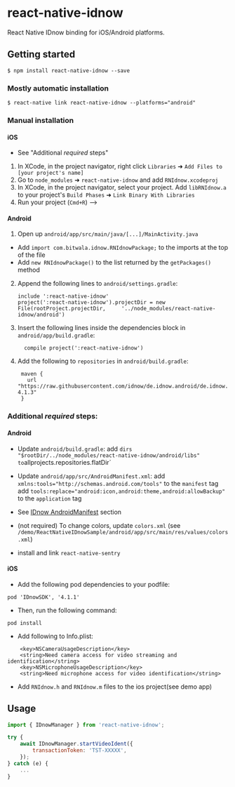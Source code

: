 # react-native-idnow

React Native IDnow binding for iOS/Android platforms.

## Getting started

`$ npm install react-native-idnow --save`

### Mostly automatic installation

`$ react-native link react-native-idnow --platforms="android"`

### Manual installation

#### iOS

- See "Additional _required_ steps"

1. In XCode, in the project navigator, right click `Libraries` ➜ `Add Files to [your project's name]`
2. Go to `node_modules` ➜ `react-native-idnow` and add `RNIdnow.xcodeproj`
3. In XCode, in the project navigator, select your project. Add `libRNIdnow.a` to your project's `Build Phases` ➜ `Link Binary With Libraries`
4. Run your project (`Cmd+R`) -->

#### Android

1. Open up `android/app/src/main/java/[...]/MainActivity.java`

- Add `import com.bitwala.idnow.RNIdnowPackage;` to the imports at the top of the file
- Add `new RNIdnowPackage()` to the list returned by the `getPackages()` method

2. Append the following lines to `android/settings.gradle`:
   ```
   include ':react-native-idnow'
   project(':react-native-idnow').projectDir = new File(rootProject.projectDir, 	'../node_modules/react-native-idnow/android')
   ```
3. Insert the following lines inside the dependencies block in `android/app/build.gradle`:
   ```
     compile project(':react-native-idnow')
   ```
4. Add the following to `repositories` in `android/build.gradle`:
   ```
    maven {
      url "https://raw.githubusercontent.com/idnow/de.idnow.android/de.idnow.android-4.1.3"
    }
   ```

### Additional _required_ steps:

#### Android

- Update `android/build.gradle`:
  add `dirs "$rootDir/../node_modules/react-native-idnow/android/libs" to`allprojects.repositories.flatDir`

- Update `android/app/src/AndroidManifest.xml`:
  add `xmlns:tools="http://schemas.android.com/tools"` to the `manifest` tag
  add `tools:replace="android:icon,android:theme,android:allowBackup"` to the `application` tag

- See [IDnow AndroidManifest](https://github.com/idnow/de.idnow.android#androidmanifest) section

- (not required) To change colors, update `colors.xml` (see `/demo/ReactNativeIDnowSample/android/app/src/main/res/values/colors.xml`)

- install and link `react-native-sentry`

#### iOS

- Add the following pod dependencies to your podfile:

```
pod 'IDnowSDK', '4.1.1'
```

- Then, run the following command:

```
pod install
```

- Add following to Info.plist:

```
	<key>NSCameraUsageDescription</key>
	<string>Need camera access for video streaming and identification</string>
	<key>NSMicrophoneUsageDescription</key>
	<string>Need microphone access for video identification</string>
```

- Add `RNIdnow.h` and `RNIdnow.m` files to the ios project(see demo app)

## Usage

```javascript
import { IDnowManager } from 'react-native-idnow';

try {
	await IDnowManager.startVideoIdent({
		transactionToken: 'TST-XXXXX',
	});
} catch (e) {
	...
}
```
